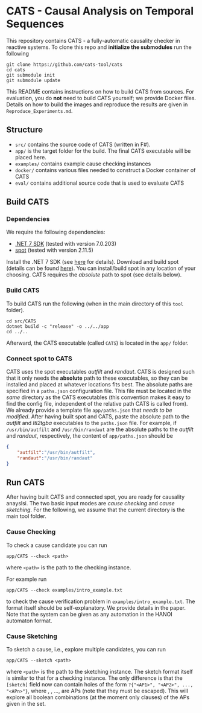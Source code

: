 # CATS - Causal Analysis on Temporal Sequences

This repository contains CATS - a fully-automatic causality checker in reactive systems.
To clone this repo and **initialize the submodules** run the following

``` 
git clone https://github.com/cats-tool/cats
cd cats
git submodule init
git submodule update
```

This README contains instructions on how to build CATS from sources. 
For evaluation, you do **not** need to build CATS yourself; we provide Docker files.
Details on how to build the images and reproduce the results are given in `Reproduce_Experiments.md`.

## Structure 

- `src/` contains the source code of CATS (written in F#). 
- `app/` is the target folder for the build. The final CATS executable will be placed here.
- `examples/` contains example cause checking instances
- `docker/` contains various files needed to construct a Docker container of CATS 
- `eval/` contains additional source code that is used to evaluate CATS


## Build CATS

### Dependencies

We require the following dependencies:

- [.NET 7 SDK](https://dotnet.microsoft.com/en-us/download) (tested with version 7.0.203)
- [spot](https://spot.lrde.epita.fr/) (tested with version 2.11.5)

Install the .NET 7 SDK (see [here](https://dotnet.microsoft.com/en-us/download) for details).
Download and build spot (details can be found [here](https://spot.lrde.epita.fr/)). 
You can install/build spot in any location of your choosing. 
CATS requires the *absolute* path to spot (see details below).


### Build CATS

To build CATS run the following (when in the main directory of this `tool` folder).

```shell
cd src/CATS
dotnet build -c "release" -o ../../app
cd ../..
```

Afterward, the CATS executable (called `CATS`) is located in the `app/` folder.


### Connect spot to CATS

CATS uses the spot executables *autfilt* and *randaut*.
CATS is designed such that it only needs the **absolute** path to these executables, so they can be installed and placed at whatever locations fits best.
The absolute paths are specified in a `paths.json` configuration file. 
This file must be located in the *same* directory as the CATS executables (this convention makes it easy to find the config file, independent of the relative path CATS is called from). 
We already provide a template file `app/paths.json` that *needs to be modified*. 
After having built spot and CATS, paste the absolute path to the *autfilt* and *ltl2tgba* executables to the `paths.json` file. 
For example, if `/usr/bin/autfilt` and `/usr/bin/randaut` are the absolute paths to the *autfilt* and *randaut*, respectively, the content of `app/paths.json` should be

```json
{
    "autfilt":"/usr/bin/autfilt",
    "randaut":"/usr/bin/randaut"
}
```

## Run CATS

After having built CATS and connected spot, you are ready for causality anayslsi. 
The two basic input modes are *cause checking* and *cause sketching*.
For the following, we assume that the current directory is the main tool folder. 

### Cause Checking

To check a cause candidate you can run 

```shell
app/CATS --check <path>
```
where `<path>` is the path to the checking instance.

For example run
```shell
app/CATS --check examples/intro_example.txt
```
to check the cause verification problem in `examples/intro_example.txt`. 
The format itself should be self-explanatory. 
We provide details in the paper.
Note that the system can be given as any automation in the HANOI automaton format. 

### Cause Sketching

To sketch a cause, i.e., explore multiple candidates,  you can run 

```shell
app/CATS --sketch <path>
```

where `<path>` is the path to the sketching instance.
The sketch format itself is similar to that for a checking instance. 
The only difference is that the `[sketch]` field now can contain holes of the form `?{"<AP1>", "<AP2>", ..., "<APn>"}`, where <AP1>, <AP2>, ..., <APn> are APs (note that they must be escaped).
This will explore all boolean combinations (at the moment only clauses) of the APs given in the set.
